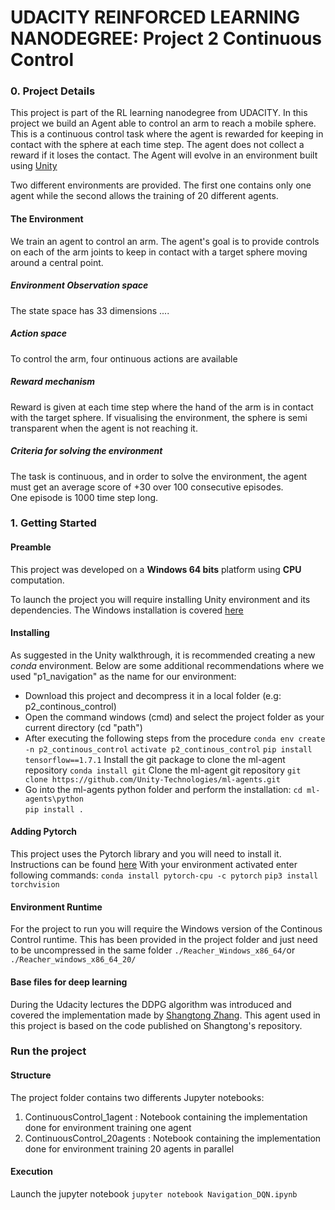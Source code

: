 
 [//]: # (Image References)  
  
[image1]: https://user-images.githubusercontent.com/10624937/42135619-d90f2f28-7d12-11e8-8823-82b970a54d7e.gif "Trained Agent"  
  
# UDACITY REINFORCED LEARNING NANODEGREE: Project 2 Continuous Control  
  
### 0. Project Details  
  
 This project is part of the RL learning nanodegree from UDACITY. In this project we build an Agent able to control an arm to reach a mobile sphere. This is a continuous control task where the agent is rewarded for keeping in contact with the sphere at each time step. The agent does not collect a reward if it loses the contact. 
 The Agent will evolve in an environment built using [Unity](https://blogs.unity3d.com/2017/09/19/introducing-unity-machine-learning-agents/) 

 Two different environments are provided. The first one contains only one agent while the second allows the training of 20 different agents. 
  
#### The Environment  
  
 We train an agent to control an arm.  The agent's goal is to provide controls on each of the arm joints to keep in contact with a target sphere moving around a central point.  
 
##### Environment Observation space  
 The state space has 33 dimensions  ....  
  
##### Action space  
 To control the arm, four ontinuous actions are available
  
##### Reward mechanism  
 Reward is given at each time step where the hand of the arm is in contact with the target sphere. 
If visualising the environment, the sphere is semi transparent when the agent is not reaching it.

##### Criteria for solving the environment  
 The task is continuous, and in order to solve the environment, the agent must get an average score of +30 over 100 consecutive episodes.  
One episode is 1000 time step long.

### 1. Getting Started  
  
#### Preamble  

This project was developed on a **Windows 64 bits** platform using **CPU** computation.

To launch the project you will require installing Unity environment and its dependencies. The Windows installation is covered [here](https://github.com/Unity-Technologies/ml-agents/blob/master/docs/Installation-Windows.md)

#### Installing

As suggested in the Unity walkthrough, it is recommended creating a new *conda*  environment. Below are some additional recommendations where we used "p1_navigation" as the name for our environment:

* Download this project and decompress it in a local folder (e.g: p2_continous_control)
* Open the command windows (cmd) and select the project folder as your current directory (cd "path")
* After executing the following steps from the procedure
 `conda env create -n p2_continous_control`
 `activate p2_continous_control`
 `pip install tensorflow==1.7.1`
 Install the git package to clone the ml-agent repository
 `conda install git`
Clone the ml-agent git repository
 `git clone https://github.com/Unity-Technologies/ml-agents.git`
* Go into the ml-agents python folder and perform the installation: 
 `cd ml-agents\python`  
 `pip install .`  
 
#### Adding Pytorch
This project uses the Pytorch library and you will need to install it. Instructions can be found [here](https://pytorch.org/)
 With your environment activated enter following commands:
`conda install pytorch-cpu -c pytorch`
`pip3 install torchvision`

#### Environment Runtime
For the project to run you will require the Windows version of the Continous Control runtime. This has been provided in the project folder and just need to be uncompressed in the same folder `./Reacher_Windows_x86_64/`or `./Reacher_windows_x86_64_20/`

#### Base files for deep learning
During the Udacity lectures the DDPG algorithm was introduced and covered the implementation made by [Shangtong Zhang](https://github.com/ShangtongZhang). This agent used in this project is based on the code published on Shangtong's repository. 

### Run the project  
 
 #### Structure

 The project folder contains two differents Jupyter notebooks:  
1. ContinuousControl_1agent : Notebook containing the implementation done for environment training one agent 
2. ContinuousControl_20agents : Notebook containing the implementation done for environment training 20 agents in parallel 

#### Execution

Launch the jupyter notebook
`jupyter notebook Navigation_DQN.ipynb`
















